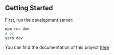 ## Getting Started

First, run the development server:

```bash
npm run dev
# or
yarn dev
```

You can find the documentation of this project [here](https://lab-bawuah.notion.site/Productbiografie-897c8f690bc64b74a1058aadfb25f8e8)
